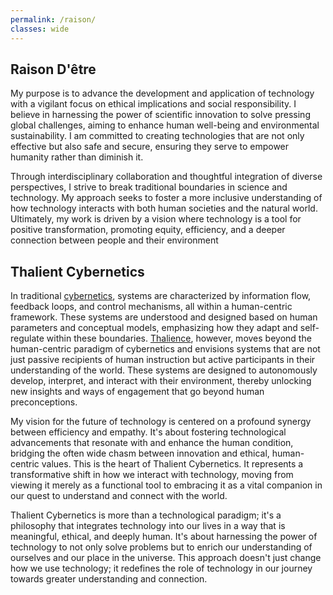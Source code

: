 ```yaml
---
permalink: /raison/
classes: wide
---
```

## Raison D'être

My purpose is to advance the development and application of technology with a vigilant focus on ethical implications and social responsibility. I believe in harnessing the power of scientific innovation to solve pressing global challenges, aiming to enhance human well-being and environmental sustainability. I am committed to creating technologies that are not only effective but also safe and secure, ensuring they serve to empower humanity rather than diminish it. 

Through interdisciplinary collaboration and thoughtful integration of diverse perspectives, I strive to break traditional boundaries in science and technology. My approach seeks to foster a more inclusive understanding of how technology interacts with both human societies and the natural world. Ultimately, my work is driven by a vision where technology is a tool for positive transformation, promoting equity, efficiency, and a deeper connection between people and their environment

## Thalient Cybernetics

In traditional [cybernetics](https://en.wikipedia.org/wiki/Cybernetics:_Or_Control_and_Communication_in_the_Animal_and_the_Machine), systems are characterized by information flow, feedback loops, and control mechanisms, all within a human-centric framework. These systems are understood and designed based on human parameters and conceptual models, emphasizing how they adapt and self-regulate within these boundaries. [Thalience](https://www.kschroeder.com/my-books/ventus/thalience), however, moves beyond the human-centric paradigm of cybernetics and envisions systems that are not just passive recipients of human instruction but active participants in their understanding of the world. These systems are designed to autonomously develop, interpret, and interact with their environment, thereby unlocking new insights and ways of engagement that go beyond human preconceptions.

My vision for the future of technology is centered on a profound synergy between efficiency and empathy. It's about fostering technological advancements that resonate with and enhance the human condition, bridging the often wide chasm between innovation and ethical, human-centric values. This is the heart of Thalient Cybernetics. It represents a transformative shift in how we interact with technology, moving from viewing it merely as a functional tool to embracing it as a vital companion in our quest to understand and connect with the world.

Thalient Cybernetics is more than a technological paradigm; it's a philosophy that integrates technology into our lives in a way that is meaningful, ethical, and deeply human. It's about harnessing the power of technology to not only solve problems but to enrich our understanding of ourselves and our place in the universe. This approach doesn't just change how we use technology; it redefines the role of technology in our journey towards greater understanding and connection.